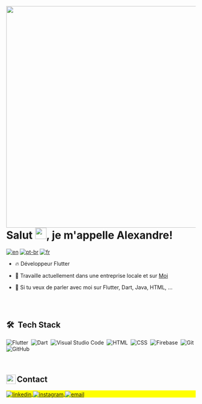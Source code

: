 <img align="right" height="590em"
src="https://raw.githubusercontent.com/gist/alexandrersantana/e942b26b6f13d02c993080e1165535ea/raw/08876d5eb93c8fa3aa673fb95245bea168d87e6c/githubcard.svg"/>
<h1 align="left">Salut <img src="https://raw.githubusercontent.com/kaueMarques/kaueMarques/master/hi.gif" height="30px">, je m'appelle Alexandre!</h1>

[![en](https://img.shields.io/badge/lang-en-red.svg)](https://github.com/alexandrersantana/alexandrersantana/blob/main/README.en-us.md)
[![pt-br](https://img.shields.io/badge/lang-pt--br-green.svg)](https://github.com/alexandrersantana/alexandrersantana/blob/main/README.md)
[![fr](https://img.shields.io/badge/lang-fr-yellow.svg)](https://github.com/alexandrersantana/alexandrersantana/blob/main/README.fr.md)


- 🔥 Développeur Flutter

- 🔭 Travaille actuellement dans une entreprise locale et sur [Moi](https://github.com/alexandrersantana)

- 💬 Si tu veux de parler avec moi sur Flutter, Dart, Java, HTML, ...

<br><br>

## 🛠 &nbsp;Tech Stack

![Flutter](https://img.shields.io/badge/-Flutter-05122A?style=flat&logo=flutter&logoColor=007ACC)&nbsp;
![Dart](https://img.shields.io/badge/-Dart-05122A?style=flat&logo=dart&logoColor=13B9FD)&nbsp;
![Visual Studio Code](https://img.shields.io/badge/-Visual%20Studio%20Code-05122A?style=flat&logo=visual-studio-code&logoColor=007ACC)&nbsp;
![HTML](https://img.shields.io/badge/-HTML-05122A?style=flat&logo=HTML5)&nbsp;
![CSS](https://img.shields.io/badge/-CSS-05122A?style=flat&logo=CSS3&logoColor=1572B6)&nbsp;
![Firebase](https://img.shields.io/badge/-Firebase-05122A?style=flat&logo=firebase)&nbsp;
![Git](https://img.shields.io/badge/-Git-05122A?style=flat&logo=git)&nbsp;
![GitHub](https://img.shields.io/badge/-GitHub-05122A?style=flat&logo=github)&nbsp;


<br>

<!--## ⚙️ &nbsp;GitHub Analytics

<p align="left">
<img width="530em" src="https://github-readme-stats.vercel.app/api?username=alexandrersantana&show_icons=true&theme=vision-friendly-dark" alt="alexandre's stats"/>
<img width="530em" src="https://github-readme-stats.vercel.app/api/top-langs/?username=alexandrersantana&layout=compact&theme=vision-friendly-dark" alt="alexandre's most languages"/>
</p>

<br>
-->
  
<p align="left" style="background:yellow">
  
##  Contact <img align="left" height="25em" src="https://user-images.githubusercontent.com/60994165/199614842-3074c0dc-73fe-4b37-89b7-8d6c7a8cd6d8.png"/>

<p align="left" style="background:yellow">
<a href="https://www.linkedin.com/in/alexandre-santana-a8bb05183/" target="_blank">
  <img align="center" src="https://img.shields.io/badge/-Linkedin-05122A?style=flat&logo=linkedin" alt="linkedin"/>
</a>
<a href="https://www.instagram.com/alexandre.ribs/" target="_blank">
 <img align="center" src="https://img.shields.io/badge/-Instagram-05122A?style=flat&logo=instagram" alt="instagram"/>
</a>
<a href="mailto:alexandrersantana@outlook.com.br" target="_blank">
 <img align="center" src="https://img.shields.io/badge/-Email-05122A?style=flat&logo=gmail" alt="email"/>
</a>


</p>
